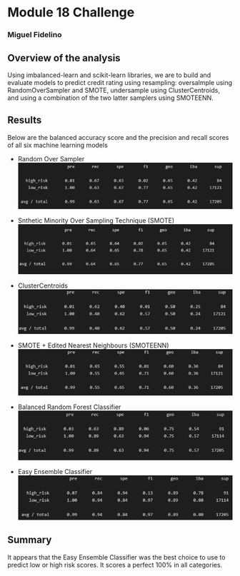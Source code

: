 # Module 18 Challenge
### Miguel Fidelino

## Overview of the analysis
Using imbalanced-learn and scikit-learn libraries, we are to build and evaluate models to predict credit rating using resampling: oversalmple using RandomOverSampler and SMOTE, undersample using ClusterCentroids, and using a combination of the two latter samplers using SMOTEENN. 

## Results

Below are the balanced accuracy score and the precision and recall scores of all six machine learning models

* Random Over Sampler
![RandomOverSampler](img/RandomOverSampling.png)

* Snthetic Minority Over Sampling Technique (SMOTE)
![SMOTE](img/SMOTE.png)

* ClusterCentroids
![ClusterCentroids](img/ClusterCentroids.png)

* SMOTE + Edited Nearest Neighbours (SMOTEENN)
![SMOTEENN](img/SMOTEENN.png)

* Balanced Random Forest Classifier
![BalancedRandomForestClassifier](img/BalancedRandomForestClassifier.png)

* Easy Ensemble Classifier
![EasyEnsembleClassifier](img/EEC.png)

## Summary

It appears that the Easy Ensemble Classifier was the best choice to use to predict low or high risk scores. It scores a perfect 100% in all categories. 